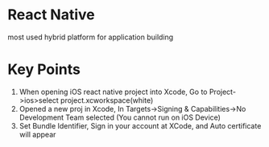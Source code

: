 # React Native
most used hybrid platform for application building

# Key Points
1. When opening iOS react native project into Xcode, Go to Project->ios>select project.xcworkspace(white)
2. Opened a new proj in Xcode, In Targets->Signing & Capabilities->No Development Team selected (You cannot run on iOS Device)
3. Set Bundle Identifier, Sign in your account at XCode, and Auto certificate will appear
